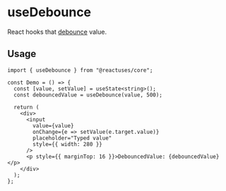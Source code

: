 # useDebounce

React hooks that [debounce](https://lodash.com/docs/4.17.15#debounce) value.

## Usage

```tsx
import { useDebounce } from "@reactuses/core";

const Demo = () => {
  const [value, setValue] = useState<string>();
  const debouncedValue = useDebounce(value, 500);

  return (
    <div>
      <input
        value={value}
        onChange={e => setValue(e.target.value)}
        placeholder="Typed value"
        style={{ width: 280 }}
      />
      <p style={{ marginTop: 16 }}>DebouncedValue: {debouncedValue}</p>
    </div>
  );
};
```
